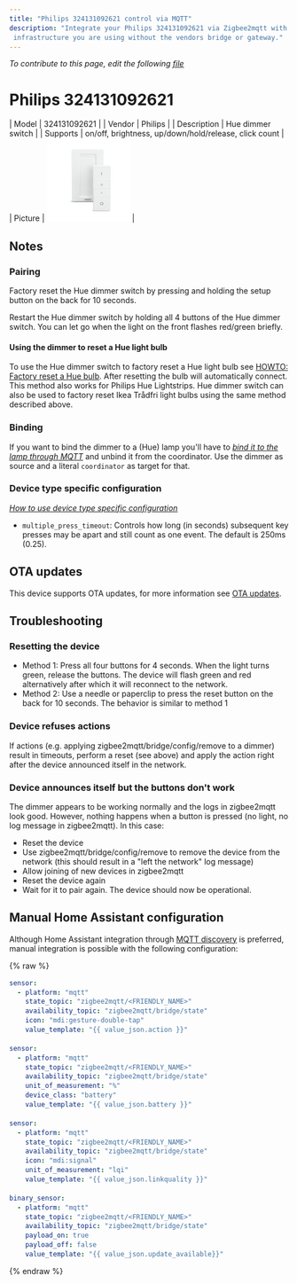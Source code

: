 ```yaml
---
title: "Philips 324131092621 control via MQTT"
description: "Integrate your Philips 324131092621 via Zigbee2mqtt with whatever smart home
 infrastructure you are using without the vendors bridge or gateway."
---
```


*To contribute to this page, edit the following
[file](https://github.com/Koenkk/zigbee2mqtt.io/blob/master/docs/devices/324131092621.md)*

# Philips 324131092621

| Model | 324131092621  |
| Vendor  | Philips  |
| Description | Hue dimmer switch |
| Supports | on/off, brightness, up/down/hold/release, click count |
| Picture | ![Philips 324131092621](../images/devices/324131092621.jpg) |

## Notes


### Pairing
Factory reset the Hue dimmer switch by pressing and holding the setup button on the back for 10 seconds.

Restart the Hue dimmer switch by holding all 4 buttons of the Hue dimmer switch.
You can let go when the light on the front flashes red/green briefly.

#### Using the dimmer to reset a Hue light bulb

To use the Hue dimmer switch to factory reset a Hue light bulb see
[HOWTO: Factory reset a Hue bulb](https://www.youtube.com/watch?v=qvlEAELiJKs).
After resetting the bulb will automatically connect.
This method also works for Philips Hue Lightstrips.
Hue dimmer switch can also be used to factory reset Ikea Trådfri light bulbs using the same method described above.

### Binding
If you want to bind the dimmer to a (Hue) lamp you'll have to *[bind it to the lamp through MQTT](../information/binding.html)* and unbind it from the coordinator. Use the dimmer as source and a literal `coordinator` as target for that.

### Device type specific configuration
*[How to use device type specific configuration](../information/configuration.md)*

* `multiple_press_timeout`: Controls how long (in seconds) subsequent key presses may be apart and still count as one event. The default is 250ms (0.25).


## OTA updates
This device supports OTA updates, for more information see [OTA updates](../information/ota_updates.md).

## Troubleshooting

### Resetting the device

- Method 1: Press all four buttons for 4 seconds. When the light turns green, release the buttons. The device will flash green and red alternatively after which it will reconnect to the network.
- Method 2: Use a needle or paperclip to press the reset button on the back for 10 seconds. The behavior is similar to method 1

### Device refuses actions

If actions (e.g.  applying zigbee2mqtt/bridge/config/remove to a dimmer) result in timeouts, perform a reset (see above) and apply the action right after the device announced itself in the network.

### Device announces itself but the buttons don't work

The dimmer appears to be working normally and the logs in zigbee2mqtt look good. However, nothing happens when a button is pressed (no light, no log message in zigbee2mqtt). In this case:

- Reset the device
- Use zigbee2mqtt/bridge/config/remove to remove the device from the network (this should result in a "left the network" log message)
- Allow joining of new devices in zigbee2mqtt
- Reset the device again
- Wait for it to pair again. The device should now be operational.

## Manual Home Assistant configuration
Although Home Assistant integration through [MQTT discovery](../integration/home_assistant) is preferred,
manual integration is possible with the following configuration:


{% raw %}
```yaml
sensor:
  - platform: "mqtt"
    state_topic: "zigbee2mqtt/<FRIENDLY_NAME>"
    availability_topic: "zigbee2mqtt/bridge/state"
    icon: "mdi:gesture-double-tap"
    value_template: "{{ value_json.action }}"

sensor:
  - platform: "mqtt"
    state_topic: "zigbee2mqtt/<FRIENDLY_NAME>"
    availability_topic: "zigbee2mqtt/bridge/state"
    unit_of_measurement: "%"
    device_class: "battery"
    value_template: "{{ value_json.battery }}"

sensor:
  - platform: "mqtt"
    state_topic: "zigbee2mqtt/<FRIENDLY_NAME>"
    availability_topic: "zigbee2mqtt/bridge/state"
    icon: "mdi:signal"
    unit_of_measurement: "lqi"
    value_template: "{{ value_json.linkquality }}"

binary_sensor:
  - platform: "mqtt"
    state_topic: "zigbee2mqtt/<FRIENDLY_NAME>"
    availability_topic: "zigbee2mqtt/bridge/state"
    payload_on: true
    payload_off: false
    value_template: "{{ value_json.update_available}}"
```
{% endraw %}


